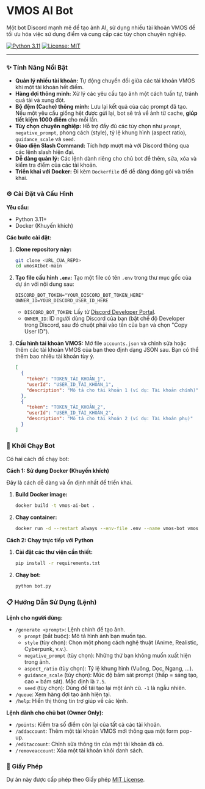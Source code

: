 
# VMOS AI Bot

Một bot Discord mạnh mẽ để tạo ảnh AI, sử dụng nhiều tài khoản VMOS để tối ưu hóa việc sử dụng điểm và cung cấp các tùy chọn chuyên nghiệp.

[![Python 3.11](https://img.shields.io/badge/python-3.11-blue.svg)](https://www.python.org/downloads/release/python-3110/)
[![License: MIT](https://img.shields.io/badge/License-MIT-yellow.svg)](https://opensource.org/licenses/MIT)

---

### ✨ Tính Năng Nổi Bật

*   **Quản lý nhiều tài khoản:** Tự động chuyển đổi giữa các tài khoản VMOS khi một tài khoản hết điểm.
*   **Hàng đợi thông minh:** Xử lý các yêu cầu tạo ảnh một cách tuần tự, tránh quá tải và xung đột.
*   **Bộ đệm (Cache) thông minh:** Lưu lại kết quả của các prompt đã tạo. Nếu một yêu cầu giống hệt được gửi lại, bot sẽ trả về ảnh từ cache, **giúp tiết kiệm 1000 điểm** cho mỗi lần.
*   **Tùy chọn chuyên nghiệp:** Hỗ trợ đầy đủ các tùy chọn như `prompt`, `negative_prompt`, phong cách (style), tỷ lệ khung hình (aspect ratio), `guidance_scale` và `seed`.
*   **Giao diện Slash Command:** Tích hợp mượt mà với Discord thông qua các lệnh slash hiện đại.
*   **Dễ dàng quản lý:** Các lệnh dành riêng cho chủ bot để thêm, sửa, xóa và kiểm tra điểm của các tài khoản.
*   **Triển khai với Docker:** Đi kèm `Dockerfile` để dễ dàng đóng gói và triển khai.

### ⚙️ Cài Đặt và Cấu Hình

**Yêu cầu:**

*   Python 3.11+
*   Docker (Khuyến khích)

**Các bước cài đặt:**

1.  **Clone repository này:**
    ```bash
    git clone <URL_CỦA_REPO>
    cd vmosAIbot-main
    ```

2.  **Tạo file cấu hình `.env`:**
    Tạo một file có tên `.env` trong thư mục gốc của dự án với nội dung sau:
    ```env
    DISCORD_BOT_TOKEN="YOUR_DISCORD_BOT_TOKEN_HERE"
    OWNER_ID=YOUR_DISCORD_USER_ID_HERE
    ```
    *   `DISCORD_BOT_TOKEN`: Lấy từ [Discord Developer Portal](https://discord.com/developers/applications).
    *   `OWNER_ID`: ID người dùng Discord của bạn (bật chế độ Developer trong Discord, sau đó chuột phải vào tên của bạn và chọn "Copy User ID").

3.  **Cấu hình tài khoản VMOS:**
    Mở file `accounts.json` và chỉnh sửa hoặc thêm các tài khoản VMOS của bạn theo định dạng JSON sau. Bạn có thể thêm bao nhiêu tài khoản tùy ý.
    ```json
    [
      {
        "token": "TOKEN_TÀI_KHOẢN_1",
        "userId": "USER_ID_TÀI_KHOẢN_1",
        "description": "Mô tả cho tài khoản 1 (ví dụ: Tài khoản chính)"
      },
      {
        "token": "TOKEN_TÀI_KHOẢN_2",
        "userId": "USER_ID_TÀI_KHOẢN_2",
        "description": "Mô tả cho tài khoản 2 (ví dụ: Tài khoản phụ)"
      }
    ]
    ```

### 🚀 Khởi Chạy Bot

Có hai cách để chạy bot:

**Cách 1: Sử dụng Docker (Khuyến khích)**

Đây là cách dễ dàng và ổn định nhất để triển khai.

1.  **Build Docker image:**
    ```bash
    docker build -t vmos-ai-bot .
    ```

2.  **Chạy container:**
    ```bash
    docker run -d --restart always --env-file .env --name vmos-bot vmos-ai-bot
    ```

**Cách 2: Chạy trực tiếp với Python**

1.  **Cài đặt các thư viện cần thiết:**
    ```bash
    pip install -r requirements.txt
    ```

2.  **Chạy bot:**
    ```bash
    python bot.py
    ```

### 📋 Hướng Dẫn Sử Dụng (Lệnh)

**Lệnh cho người dùng:**

*   `/generate <prompt>`: Lệnh chính để tạo ảnh.
    *   `prompt` (bắt buộc): Mô tả hình ảnh bạn muốn tạo.
    *   `style` (tùy chọn): Chọn một phong cách nghệ thuật (Anime, Realistic, Cyberpunk, v.v.).
    *   `negative_prompt` (tùy chọn): Những thứ bạn không muốn xuất hiện trong ảnh.
    *   `aspect_ratio` (tùy chọn): Tỷ lệ khung hình (Vuông, Dọc, Ngang, ...).
    *   `guidance_scale` (tùy chọn): Mức độ bám sát prompt (thấp = sáng tạo, cao = bám sát). Mặc định là `7.5`.
    *   `seed` (tùy chọn): Dùng để tái tạo lại một ảnh cũ. `-1` là ngẫu nhiên.
*   `/queue`: Xem hàng đợi tạo ảnh hiện tại.
*   `/help`: Hiển thị thông tin trợ giúp về các lệnh.

**Lệnh dành cho chủ bot (Owner Only):**

*   `/points`: Kiểm tra số điểm còn lại của tất cả các tài khoản.
*   `/addaccount`: Thêm một tài khoản VMOS mới thông qua một form pop-up.
*   `/editaccount`: Chỉnh sửa thông tin của một tài khoản đã có.
*   `/removeaccount`: Xóa một tài khoản khỏi danh sách.

### 📜 Giấy Phép

Dự án này được cấp phép theo Giấy phép [MIT License](./LICENSE).
